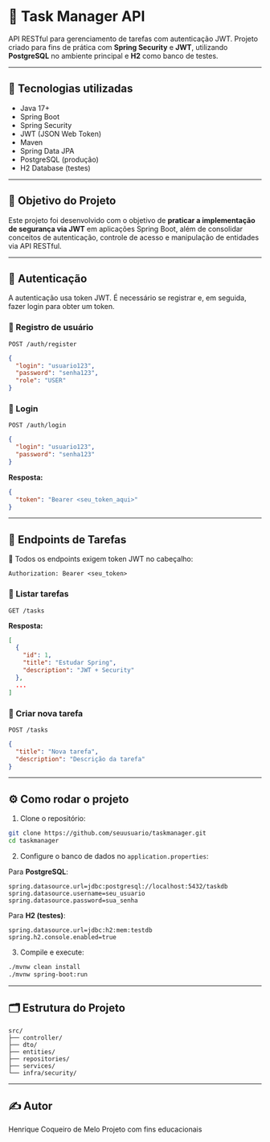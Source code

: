 
# 📝 Task Manager API

API RESTful para gerenciamento de tarefas com autenticação JWT. Projeto criado para fins de prática com **Spring Security** e **JWT**, utilizando **PostgreSQL** no ambiente principal e **H2** como banco de testes.

---

## 🚀 Tecnologias utilizadas

- Java 17+
- Spring Boot
- Spring Security
- JWT (JSON Web Token)
- Maven
- Spring Data JPA
- PostgreSQL (produção)
- H2 Database (testes)

---

## 🎯 Objetivo do Projeto

Este projeto foi desenvolvido com o objetivo de **praticar a implementação de segurança via JWT** em aplicações Spring Boot, além de consolidar conceitos de autenticação, controle de acesso e manipulação de entidades via API RESTful.

---

## 🔐 Autenticação

A autenticação usa token JWT. É necessário se registrar e, em seguida, fazer login para obter um token.

### 🔸 Registro de usuário

`POST /auth/register`

```json
{
  "login": "usuario123",
  "password": "senha123",
  "role": "USER"
}
````

### 🔸 Login

`POST /auth/login`

```json
{
  "login": "usuario123",
  "password": "senha123"
}
```

**Resposta:**

```json
{
  "token": "Bearer <seu_token_aqui>"
}
```

---

## 📌 Endpoints de Tarefas

🔐 Todos os endpoints exigem token JWT no cabeçalho:

```
Authorization: Bearer <seu_token>
```

### 🔹 Listar tarefas

`GET /tasks`

**Resposta:**

```json
[
  {
    "id": 1,
    "title": "Estudar Spring",
    "description": "JWT + Security"
  },
  ...
]
```

### 🔹 Criar nova tarefa

`POST /tasks`

```json
{
  "title": "Nova tarefa",
  "description": "Descrição da tarefa"
}
```

---

## ⚙️ Como rodar o projeto

1. Clone o repositório:

```bash
git clone https://github.com/seuusuario/taskmanager.git
cd taskmanager
```

2. Configure o banco de dados no `application.properties`:

Para **PostgreSQL**:

```properties
spring.datasource.url=jdbc:postgresql://localhost:5432/taskdb
spring.datasource.username=seu_usuario
spring.datasource.password=sua_senha
```

Para **H2 (testes)**:

```properties
spring.datasource.url=jdbc:h2:mem:testdb
spring.h2.console.enabled=true
```

3. Compile e execute:

```bash
./mvnw clean install
./mvnw spring-boot:run
```

---

## 🗂️ Estrutura do Projeto

```
src/
├── controller/
├── dto/
├── entities/
├── repositories/
├── services/
└── infra/security/
```

---

## ✍️ Autor

Henrique Coqueiro de Melo
Projeto com fins educacionais
